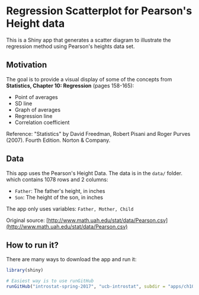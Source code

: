 # Regression Scatterplot for Pearson's Height data

This is a Shiny app that generates a scatter diagram to illustrate the regression method using Pearson's heights data set.


## Motivation

The goal is to provide a visual display of some of the concepts from __Statistics, Chapter 10: Regression__ (pages 158-165):

- Point of averages
- SD line
- Graph of averages
- Regression line
- Correlation coefficient

Reference: "Statistics" by David Freedman, Robert Pisani and Roger Purves (2007). Fourth Edition. Norton & Company.


## Data

This app uses the Pearson's Height Data. The data is in the `data/` folder. which contains 1078 rows and 2 columns: 

- `Father`: The father's height, in inches
- `Son`: The height of the son, in inches

The app only uses variables: `Father, Mother, Child`

Original source: [http://www.math.uah.edu/stat/data/Pearson.csv](http://www.math.uah.edu/stat/data/Pearson.csv)


## How to run it?

There are many ways to download the app and run it:

```R
library(shiny)

# Easiest way is to use runGitHub
runGitHub("introstat-spring-2017", "ucb-introstat", subdir = "apps/ch10-heights-data")
```

